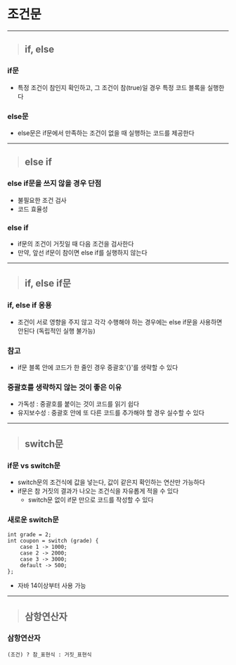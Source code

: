 # 조건문

-----------------------------------------------------------------------------------------------------------------------------

> ## if, else

### if문
- 특정 조건이 참인지 확인하고, 그 조건이 참(true)일 경우 특정 코드 블록을 실행한다


### else문
- else문은 if문에서 만족하는 조건이 없을 때 실행하는 코드를 제공한다

-----------------------------------------------------------------------------------------------------------------------------

> ## else if

### else if문을 쓰지 않을 경우 단점
- 불필요한 조건 검사
- 코드 효율성


### else if
- if문의 조건이 거짓일 때 다음 조건을 검사한다
- 만약, 앞선 if문이 참이면 else if를 실행하지 않는다 

-----------------------------------------------------------------------------------------------------------------------------

> ## if, else if문

### if, else if 응용
- 조건이 서로 영향을 주지 않고 각각 수행해야 하는 경우에는 else if문을 사용하면 안된다 (독립적인 실행 불가능)


### 참고
- if문 블록 안에 코드가 한 줄인 경우 중괄호'{}'를 생략할 수 있다


### 중괄호를 생략하지 않는 것이 좋은 이유
- 가독성 : 중괄호를 붙이는 것이 코드를 읽기 쉽다
- 유지보수성 : 중괄호 안에 또 다른 코드를 추가해야 할 경우 실수할 수 있다

-----------------------------------------------------------------------------------------------------------------------------

> ## switch문

### if문 vs switch문
- switch문의 조건식에 값을 넣는다, 값이 같은지 확인하는 연산만 가능하다
- if문은 참 거짓의 결과가 나오는 조건식을 자유롭게 적을 수 있다
    - switch문 없이 if문 만으로 코드를 작성할 수 있다


### 새로운 switch문
    int grade = 2;
    int coupon = switch (grade) {
        case 1 -> 1000;
        case 2 -> 2000;
        case 3 -> 3000;
        default -> 500;
    };
- 자바 14이상부터 사용 가능

-----------------------------------------------------------------------------------------------------------------------------

> ## 삼항연산자

### 삼항연산자
    (조건) ? 참_표현식 : 거짓_표현식














